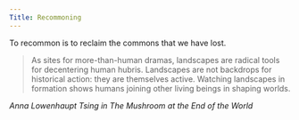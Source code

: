 ```yaml
---
Title: Recommoning
---
```

To recommon is to reclaim the commons that we have lost.

> As sites for more-than-human dramas, landscapes are radical tools for decentering human hubris. Landscapes are not backdrops for historical action: they are themselves active. Watching landscapes in formation shows humans joining other living beings in shaping worlds.

<cite>Anna Lowenhaupt Tsing in The Mushroom at the End of the World</cite> 